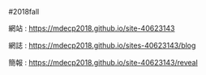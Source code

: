 #2018fall

網站  :  https://mdecp2018.github.io/site-40623143

網誌  :  https://mdecp2018.github.io/sites-40623143/blog

簡報  :  https://mdecp2018.github.io/site-40623143/reveal
 
